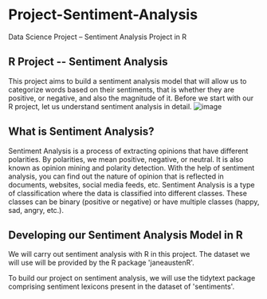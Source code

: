 # Project-Sentiment-Analysis
Data Science Project – Sentiment Analysis Project in R

## R Project -- Sentiment Analysis

This project aims to build a sentiment analysis model that will allow us to categorize words based on their sentiments, that is whether they are positive, or negative, and also the magnitude of it. Before we start with our R project, let us understand sentiment analysis in detail.
![image](https://github.com/LangatErick/Project-Sentiment-Analysiss/assets/124883947/8cd68074-fcbf-4f31-a7b9-7458e04ca3a7)


## What is Sentiment Analysis?
Sentiment Analysis is a process of extracting opinions that have different polarities. By polarities, we mean positive, negative, or neutral. It is also known as opinion mining and polarity detection. With the help of sentiment analysis, you can find out the nature of opinion that is reflected in documents, websites, social media feeds, etc. Sentiment Analysis is a type of classification where the data is classified into different classes. These classes can be binary (positive or negative) or have multiple classes (happy, sad, angry, etc.).

## Developing our Sentiment Analysis Model in R

We will carry out sentiment analysis with R in this project. The dataset we will use will be provided by the R package 'janeaustenR'.

To build our project on sentiment analysis, we will use the tidytext package comprising sentiment lexicons present in the dataset of 'sentiments'.
